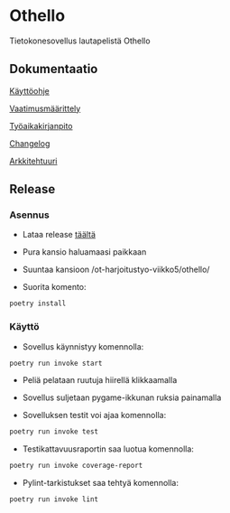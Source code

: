 # Othello

Tietokonesovellus lautapelistä Othello

## Dokumentaatio

[Käyttöohje](https://github.com/ArtturiV/ot-harjoitustyo/blob/master/othello/dokumentaatio/kayttoohje.md)

[Vaatimusmäärittely](https://github.com/ArtturiV/ot-harjoitustyo/blob/master/othello/dokumentaatio/vaatimusmaarittely.md)

[Työaikakirjanpito](https://github.com/ArtturiV/ot-harjoitustyo/blob/master/othello/dokumentaatio/tuntikirjanpito.md)

[Changelog](https://github.com/ArtturiV/ot-harjoitustyo/blob/master/othello/dokumentaatio/changelog.md)

[Arkkitehtuuri](https://github.com/ArtturiV/ot-harjoitustyo/blob/master/othello/dokumentaatio/arkkitehtuuri.md)

## Release

### Asennus

- Lataa release [täältä](https://github.com/ArtturiV/ot-harjoitustyo/releases/tag/viikko5)

- Pura kansio haluamaasi paikkaan

- Suuntaa kansioon /ot-harjoitustyo-viikko5/othello/

- Suorita komento:

```bash
poetry install
```

### Käyttö

- Sovellus käynnistyy komennolla:

```bash
poetry run invoke start
```

- Peliä pelataan ruutuja hiirellä klikkaamalla

- Sovellus suljetaan pygame-ikkunan ruksia painamalla

- Sovelluksen testit voi ajaa komennolla:

```bash
poetry run invoke test
```

- Testikattavuusraportin saa luotua komennolla:

```bash
poetry run invoke coverage-report
```

- Pylint-tarkistukset saa tehtyä komennolla:

```bash
poetry run invoke lint
```
